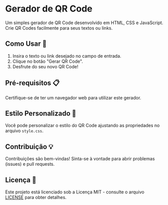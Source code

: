 <h1>Gerador de QR Code</h1>
<p>
  Um simples gerador de QR Code desenvolvido em HTML, CSS e JavaScript.
  Crie QR Codes facilmente para seus textos ou links.
</p>

<h2>Como Usar 🚀</h2>
<ol>
  <li>Insira o texto ou link desejado no campo de entrada.</li>
  <li>Clique no botão "Gerar QR Code".</li>
  <li>Desfrute do seu novo QR Code!</li>
</ol>

<h2>Pré-requisitos 📋</h2>
<p>Certifique-se de ter um navegador web para utilizar este gerador.</p>

<h2>Estilo Personalizado 🎨</h2>
<p>
  Você pode personalizar o estilo do QR Code ajustando as propriedades no
  arquivo <code>style.css</code>.
</p>

<h2>Contribuição 💡</h2>
<p>
  Contribuições são bem-vindas! Sinta-se à vontade para abrir problemas
  (issues) e pull requests.
</p>

<h2>Licença 📄</h2>
<p>
  Este projeto está licenciado sob a Licença MIT - consulte o arquivo
  <a href="LICENSE">LICENSE</a> para obter detalhes.
</p>
